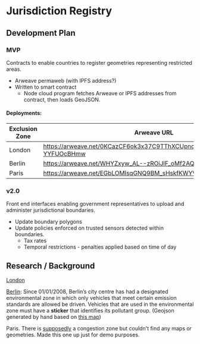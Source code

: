 # Jurisdiction Registry


## Development Plan

### MVP

Contracts to enable countries to register geometries representing restricted areas.

 - Arweave permaweb (with IPFS address?)
 - Written to smart contract
    - Node cloud program fetches Arweave or IPFS addresses from contract, then loads GeoJSON.

#### Deployments:


| Exclusion Zone | Arweave URL | IPFS URL |
| --- | --- | --- |
| London | https://arweave.net/0KCazCF6ok3x37C9TThXCUpnq5jpYD7h-YYFUOcBHmw | https://ipfs.io/ipfs/QmdG9DLEP9ha9qHZYR7v8dYwFD9PkKSACoZZyZ6J52r6pr |
| Berlin | https://arweave.net/WHYZxyw_AL--zROiJlF_oMf2AQytiMgo5j3tTL-9JPU | https://ipfs.io/ipfs/QmbsryEzoZhTK3GLJSz2Rp6BrNeLhs69XUEu1auvaFQv1Y |
| Paris | https://arweave.net/EGbLOMIsqGNQ9BM_sHskfKWYVuqESM8tVwcoHx65Z1c | https://ipfs.io/ipfs/QmcGJotvEs25KFLyxe6Y2jiXZUBaYsqJZbDPWxYpdeJqND |








### v2.0

Front end interfaces enabling government representatives to upload and administer jurisdictional boundaries.

- Update boundary polygons
- Update policies enforced on trusted sensors detected within boundaries.
    - Tax rates
    - Temporal restrictions - penalties applied based on time of day



## Research / Background

[London](https://tfl.gov.uk/modes/driving/congestion-charge/congestion-charge-zone)

[Berlin](https://www.visitberlin.de/en/berlin-environmental-zone): Since 01/01/2008, Berlin’s city centre has had a designated environmental zone in which only vehicles that meet certain emission standards are allowed be driven. Vehicles that are used in the environmental zone must have a **sticker** that identifies its pollutant group. (Geojson generated by hand based on [this map](https://www.berlin.de/senuvk/umwelt/luftqualitaet/umweltzone/download/Umweltzone_Beikarten_1-10_druck.pdf))

Paris. There is [supposedly](https://blog.greenflag.com/2017/drivers-travelling-to-france-require-an-emissions-sticker-to-enter-paris-lyon-or-grenoble/) a congestion zone but couldn't find any maps or geometries. Made this one up just for demo purposes.
